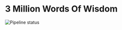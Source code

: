 # 3 Million Words Of Wisdom

![Pipeline status](https://github.com/jannismilz/3mil-words-of-wisdom/actions/workflows/build.yml/badge.svg)
